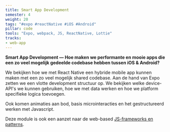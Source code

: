 ```yaml
---
title: Smart App Development
semester: 4
weight: 20
tags: "#expo #reactNative #iOS #Android"
pillar: code
tools: "Expo, webpack, JS, ReactNative, Lottie"
tracks:
- web-app
---
```


**Smart App Development — Hoe maken we performante en mooie apps die een zo veel mogelijk gedeelde codebase hebben tussen iOS & Android?**

We bekijken hoe we met React Native een hybride mobile app kunnen maken met een zo veel mogelijk shared codebase. Aan de hand van Expo zetten we een vlotte development structuur op. We bekijken welke device-API's we kunnen gebruiken, hoe we met data werken en hoe we platform specifieke logica toevoegen.

Ook komen animaties aan bod, basis microinteracties en het gestructureerd werken met Javascript.

Deze module is ook een aanzet naar de web-based [JS-frameworks en patterns](/programma/full-stack-development/).

